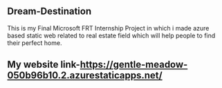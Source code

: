 ## Dream-Destination
This is my Final Microsoft FRT Internship Project in which i made azure based static web related to real estate field which will help people to find their perfect home.
## My website link-https://gentle-meadow-050b96b10.2.azurestaticapps.net/
